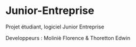 Junior-Entreprise
=================

Projet étudiant, logiciel Junior Entreprise


Developpeurs : Moliniè Florence & Thoretton Edwin
